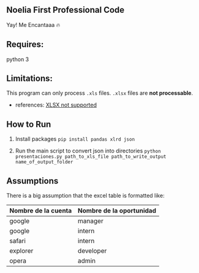 ## Noelia First Professional Code

Yay! Me Encantaaa :fire:
## Requires:

python 3

## Limitations:

This program can only process `.xls` files. `.xlsx` files are __not processable__. 

- references: [XLSX not supported](https://stackoverflow.com/questions/65254535/xlrd-biffh-xlrderror-excel-xlsx-file-not-supported)

## How to Run

1. Install packages `pip install pandas xlrd json`

2. Run the main script to convert json into directories `python presentaciones.py path_to_xls_file path_to_write_output name_of_output_folder`


## Assumptions

There is a big assumption that the excel table is formatted like:

| Nombre de la cuenta | Nombre de la oportunidad | 
|----------|---------------|
| google   | manager       | 
| google   | intern        |
| safari   | intern        |
| explorer | developer     |
| opera    | admin         |